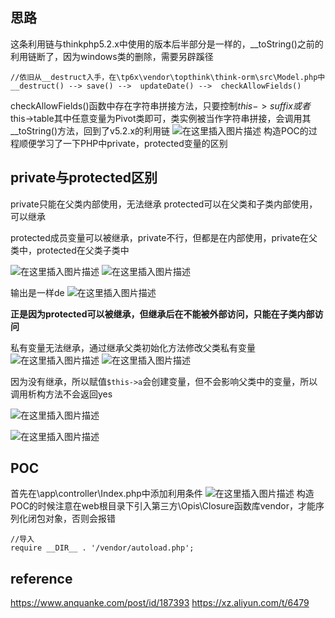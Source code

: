 ﻿## 思路
这条利用链与thinkphp5.2.x中使用的版本后半部分是一样的，__toString()之前的利用链断了，因为windows类的删除，需要另辟蹊径
```
//依旧从__destruct入手，在\tp6x\vendor\topthink\think-orm\src\Model.php中
__destruct() --> save() -->  updateDate() -->  checkAllowFields() 
```
checkAllowFields()函数中存在字符串拼接方法，只要控制$this->suffix或者$this->table其中任意变量为Pivot类即可，类实例被当作字符串拼接，会调用其__toString()方法，回到了v5.2.x的利用链
![在这里插入图片描述](https://img-blog.csdnimg.cn/2019101716220741.png?x-oss-process=image/watermark,type_ZmFuZ3poZW5naGVpdGk,shadow_10,text_aHR0cHM6Ly9ibG9nLmNzZG4ubmV0L3FxXzQxODA5ODk2,size_16,color_FFFFFF,t_70)
构造POC的过程顺便学习了一下PHP中private，protected变量的区别

## private与protected区别
private只能在父类内部使用，无法继承
protected可以在父类和子类内部使用，可以继承

protected成员变量可以被继承，private不行，但都是在内部使用，private在父类中，protected在父类子类中
 
 ![在这里插入图片描述](https://img-blog.csdnimg.cn/20191017162909461.png?x-oss-process=image/watermark,type_ZmFuZ3poZW5naGVpdGk,shadow_10,text_aHR0cHM6Ly9ibG9nLmNzZG4ubmV0L3FxXzQxODA5ODk2,size_16,color_FFFFFF,t_70)
 ![在这里插入图片描述](https://img-blog.csdnimg.cn/20191017162917263.png?x-oss-process=image/watermark,type_ZmFuZ3poZW5naGVpdGk,shadow_10,text_aHR0cHM6Ly9ibG9nLmNzZG4ubmV0L3FxXzQxODA5ODk2,size_16,color_FFFFFF,t_70)
 
输出是一样de
 ![在这里插入图片描述](https://img-blog.csdnimg.cn/20191017162923138.png)
 
**正是因为protected可以被继承，但继承后在不能被外部访问，只能在子类内部访问**
 
私有变量无法继承，通过继承父类初始化方法修改父类私有变量
 ![在这里插入图片描述](https://img-blog.csdnimg.cn/20191017162937991.png?x-oss-process=image/watermark,type_ZmFuZ3poZW5naGVpdGk,shadow_10,text_aHR0cHM6Ly9ibG9nLmNzZG4ubmV0L3FxXzQxODA5ODk2,size_16,color_FFFFFF,t_70)
 ![在这里插入图片描述](https://img-blog.csdnimg.cn/20191017162944411.png)
 
 
 
因为没有继承，所以赋值`$this->a`会创建变量，但不会影响父类中的变量，所以调用析构方法不会返回yes
 
 ![在这里插入图片描述](https://img-blog.csdnimg.cn/20191017162952336.png?x-oss-process=image/watermark,type_ZmFuZ3poZW5naGVpdGk,shadow_10,text_aHR0cHM6Ly9ibG9nLmNzZG4ubmV0L3FxXzQxODA5ODk2,size_16,color_FFFFFF,t_70)
 
![在这里插入图片描述](https://img-blog.csdnimg.cn/20191017162956756.png)

## POC

首先在\app\controller\Index.php中添加利用条件
![在这里插入图片描述](https://img-blog.csdnimg.cn/20191017163107784.png?x-oss-process=image/watermark,type_ZmFuZ3poZW5naGVpdGk,shadow_10,text_aHR0cHM6Ly9ibG9nLmNzZG4ubmV0L3FxXzQxODA5ODk2,size_16,color_FFFFFF,t_70)
构造POC的时候注意在web根目录下引入第三方\Opis\Closure函数库vendor，才能序列化闭包对象，否则会报错

```
//导入
require __DIR__ . '/vendor/autoload.php';
```


## reference
https://www.anquanke.com/post/id/187393
https://xz.aliyun.com/t/6479
